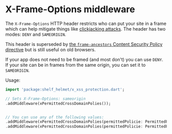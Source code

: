 # X-Frame-Options middleware

The `X-Frame-Options` HTTP header restricts who can put your site in a frame which can help mitigate things like [clickjacking attacks](https://en.wikipedia.org/wiki/Clickjacking). The header has two modes: `DENY` and `SAMEORIGIN`.

This header is superseded by [the `frame-ancestors` Content Security Policy directive](https://developer.mozilla.org/en-US/docs/Web/HTTP/Headers/Content-Security-Policy/frame-ancestors) but is still useful on old browsers.

If your app does not need to be framed (and most don't) you can use `DENY`. If your site can be in frames from the same origin, you can set it to `SAMEORIGIN`.

Usage:

```dart
import 'package:shelf_helmet/x_xss_protection.dart';

// Sets X-Frame-Options: sameorigin
.addMiddleware(xPermittedCrossDomainPolies());


// You can use any of the following values:
.addMiddleware(xPermittedCrossDomainPolies(permittedPolicie: PermittedPolicies.deny));
.addMiddleware(xPermittedCrossDomainPolies(permittedPolicie: PermittedPolicies.sameorigin));
```
